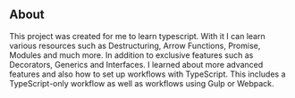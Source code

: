 ## About
This project was created for me to learn typescript.
With it I can learn various resources such as Destructuring, Arrow Functions, Promise, Modules and much more. In addition to exclusive features such as Decorators, Generics and Interfaces.
I learned about more advanced features and also how to set up workflows with TypeScript. This includes a TypeScript-only workflow as well as workflows using Gulp or Webpack.